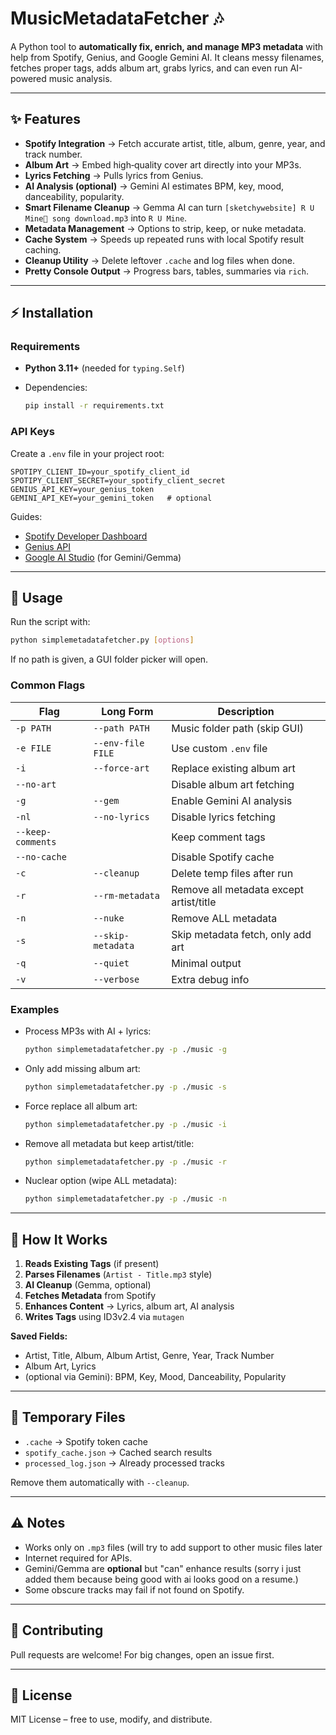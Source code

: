 # MusicMetadataFetcher 🎶

A Python tool to **automatically fix, enrich, and manage MP3 metadata** with help from Spotify, Genius, and Google Gemini AI. It cleans messy filenames, fetches proper tags, adds album art, grabs lyrics, and can even run AI-powered music analysis.

---

## ✨ Features

* **Spotify Integration** → Fetch accurate artist, title, album, genre, year, and track number.
* **Album Art** → Embed high‑quality cover art directly into your MP3s.
* **Lyrics Fetching** → Pulls lyrics from Genius.
* **AI Analysis (optional)** → Gemini AI estimates BPM, key, mood, danceability, popularity.
* **Smart Filename Cleanup** → Gemma AI can turn `[sketchywebsite] R U Mine song download.mp3` into `R U Mine`.
* **Metadata Management** → Options to strip, keep, or nuke metadata.
* **Cache System** → Speeds up repeated runs with local Spotify result caching.
* **Cleanup Utility** → Delete leftover `.cache` and log files when done.
* **Pretty Console Output** → Progress bars, tables, summaries via `rich`.

---

## ⚡ Installation

### Requirements

* **Python 3.11+** (needed for `typing.Self`)
* Dependencies:

  ```bash
  pip install -r requirements.txt
  ```

### API Keys

Create a `.env` file in your project root:

```env
SPOTIPY_CLIENT_ID=your_spotify_client_id
SPOTIPY_CLIENT_SECRET=your_spotify_client_secret
GENIUS_API_KEY=your_genius_token
GEMINI_API_KEY=your_gemini_token   # optional
```

Guides:

* [Spotify Developer Dashboard](https://developer.spotify.com/dashboard)
* [Genius API](https://genius.com/developers)
* [Google AI Studio](https://aistudio.google.com/) (for Gemini/Gemma)

---

## 🚀 Usage

Run the script with:

```bash
python simplemetadatafetcher.py [options]
```

If no path is given, a GUI folder picker will open.

### Common Flags

| Flag              | Long Form         | Description                             |
| ----------------- | ----------------- | --------------------------------------- |
| `-p PATH`         | `--path PATH`     | Music folder path (skip GUI)            |
| `-e FILE`         | `--env-file FILE` | Use custom `.env` file                  |
| `-i`              | `--force-art`     | Replace existing album art              |
| `--no-art`        |                   | Disable album art fetching              |
| `-g`              | `--gem`           | Enable Gemini AI analysis               |
| `-nl`             | `--no-lyrics`     | Disable lyrics fetching                 |
| `--keep-comments` |                   | Keep comment tags                       |
| `--no-cache`      |                   | Disable Spotify cache                   |
| `-c`              | `--cleanup`       | Delete temp files after run             |
| `-r`              | `--rm-metadata`   | Remove all metadata except artist/title |
| `-n`              | `--nuke`          | Remove ALL metadata                     |
| `-s`              | `--skip-metadata` | Skip metadata fetch, only add art       |
| `-q`              | `--quiet`         | Minimal output                          |
| `-v`              | `--verbose`       | Extra debug info                        |

### Examples

* Process MP3s with AI + lyrics:

  ```bash
  python simplemetadatafetcher.py -p ./music -g
  ```
* Only add missing album art:

  ```bash
  python simplemetadatafetcher.py -p ./music -s
  ```
* Force replace all album art:

  ```bash
  python simplemetadatafetcher.py -p ./music -i
  ```
* Remove all metadata but keep artist/title:

  ```bash
  python simplemetadatafetcher.py -p ./music -r
  ```
* Nuclear option (wipe ALL metadata):

  ```bash
  python simplemetadatafetcher.py -p ./music -n
  ```

---

## 🔧 How It Works

1. **Reads Existing Tags** (if present)
2. **Parses Filenames** (`Artist - Title.mp3` style)
3. **AI Cleanup** (Gemma, optional)
4. **Fetches Metadata** from Spotify
5. **Enhances Content** → Lyrics, album art, AI analysis
6. **Writes Tags** using ID3v2.4 via `mutagen`

**Saved Fields:**

* Artist, Title, Album, Album Artist, Genre, Year, Track Number
* Album Art, Lyrics
* (optional via Gemini): BPM, Key, Mood, Danceability, Popularity

---

## 🧹 Temporary Files

* `.cache` → Spotify token cache
* `spotify_cache.json` → Cached search results
* `processed_log.json` → Already processed tracks

Remove them automatically with `--cleanup`.

---

## ⚠️ Notes

* Works only on `.mp3` files (will try to add support to other music files later
* Internet required for APIs.
* Gemini/Gemma are **optional** but "can" enhance results (sorry i just added them because being good with ai looks good on a resume.)
* Some obscure tracks may fail if not found on Spotify.

---

## 🤝 Contributing

Pull requests are welcome! For big changes, open an issue first.

---

## 📜 License

MIT License – free to use, modify, and distribute.
